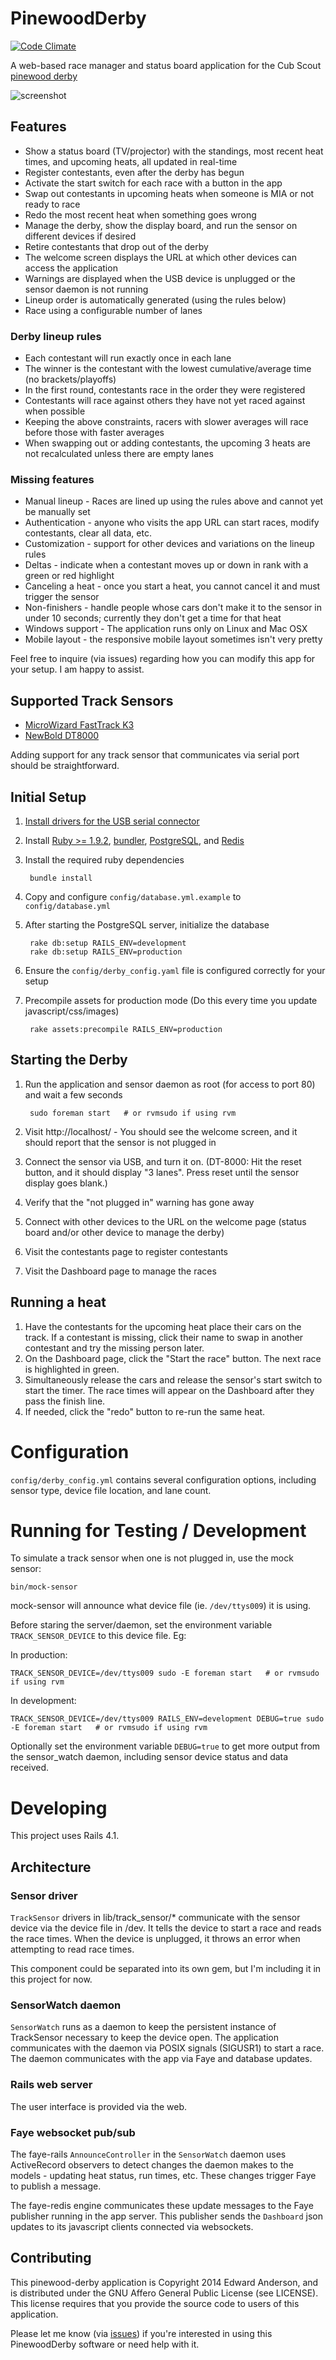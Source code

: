 PinewoodDerby
=============

[![Code Climate](https://codeclimate.com/github/nilbus/pinewood-derby.png)](https://codeclimate.com/github/nilbus/pinewood-derby)

A web-based race manager and status board application for the Cub Scout [pinewood derby](http://en.wikipedia.org/wiki/Pinewood_derby)

![screenshot](http://cl.ly/image/1L3b3g0o0R0F/Screen%20shot%202013-02-03%20at%209.18.25%20PM.png)

Features
--------

* Show a status board (TV/projector) with the standings, most recent heat times, and upcoming heats, all updated in real-time
* Register contestants, even after the derby has begun
* Activate the start switch for each race with a button in the app
* Swap out contestants in upcoming heats when someone is MIA or not ready to race
* Redo the most recent heat when something goes wrong
* Manage the derby, show the display board, and run the sensor on different devices if desired
* Retire contestants that drop out of the derby
* The welcome screen displays the URL at which other devices can access the application
* Warnings are displayed when the USB device is unplugged or the sensor daemon is not running
* Lineup order is automatically generated (using the rules below)
* Race using a configurable number of lanes

### Derby lineup rules

* Each contestant will run exactly once in each lane
* The winner is the contestant with the lowest cumulative/average time (no brackets/playoffs)
* In the first round, contestants race in the order they were registered
* Contestants will race against others they have not yet raced against when possible
* Keeping the above constraints, racers with slower averages will race before those with faster averages
* When swapping out or adding contestants, the upcoming 3 heats are not recalculated unless there are empty lanes

### Missing features

* Manual lineup - Races are lined up using the rules above and cannot yet be manually set
* Authentication - anyone who visits the app URL can start races, modify contestants, clear all data, etc.
* Customization - support for other devices and variations on the lineup rules
* Deltas - indicate when a contestant moves up or down in rank with a green or red highlight
* Canceling a heat - once you start a heat, you cannot cancel it and must trigger the sensor
* Non-finishers - handle people whose cars don't make it to the sensor in under 10 seconds; currently they don't get a time for that heat
* Windows support - The application runs only on Linux and Mac OSX
* Mobile layout - the responsive mobile layout sometimes isn't very pretty

Feel free to inquire (via issues) regarding how you can modify this app for your setup. I am happy to assist.

Supported Track Sensors
-----------------------

* [MicroWizard FastTrack K3](http://microwizard.com/k3page.html)
* [NewBold DT8000](http://www.pinewood-derby-timer.com/DT8000.html)

Adding support for any track sensor that communicates via serial port should be straightforward.

Initial Setup
-------------

1. [Install drivers for the USB serial connector](https://github.com/nilbus/pinewood-derby/wiki/USB-serial-driver-installation)
1. Install [Ruby &gt;= 1.9.2](https://www.ruby-lang.org/en/downloads), [bundler](http://bundler.io), [PostgreSQL](http://www.postgresql.org/), and [Redis](http://redis.io)
1. Install the required ruby dependencies

        bundle install

1. Copy and configure `config/database.yml.example` to `config/database.yml`
1. After starting the PostgreSQL server, initialize the database

        rake db:setup RAILS_ENV=development
        rake db:setup RAILS_ENV=production

1. Ensure the `config/derby_config.yaml` file is configured correctly for your setup
1. Precompile assets for production mode (Do this every time you update javascript/css/images)

        rake assets:precompile RAILS_ENV=production

Starting the Derby
------------------

1. Run the application and sensor daemon as root (for access to port 80) and wait a few seconds

        sudo foreman start   # or rvmsudo if using rvm

1. Visit http://localhost/ - You should see the welcome screen, and it should report that the sensor is not plugged in
1. Connect the sensor via USB, and turn it on. (DT-8000: Hit the reset button, and it should display "3 lanes". Press reset until the sensor display goes blank.)
1. Verify that the "not plugged in" warning has gone away
1. Connect with other devices to the URL on the welcome page (status board and/or other device to manage the derby)
1. Visit the contestants page to register contestants
1. Visit the Dashboard page to manage the races

Running a heat
--------------

1. Have the contestants for the upcoming heat place their cars on the track. If a contestant is missing, click their name to swap in another contestant and try the missing person later.
2. On the Dashboard page, click the "Start the race" button. The next race is highlighted in green.
3. Simultaneously release the cars and release the sensor's start switch to start the timer. The race times will appear on the Dashboard after they pass the finish line.
4. If needed, click the "redo" button to re-run the same heat.

Configuration
=============

`config/derby_config.yml` contains several configuration options, including sensor type, device file location, and lane count.

Running for Testing / Development
=================================

To simulate a track sensor when one is not plugged in, use the mock sensor:

    bin/mock-sensor

mock-sensor will announce what device file (ie. `/dev/ttys009`) it is using.

Before staring the server/daemon, set the environment variable `TRACK_SENSOR_DEVICE` to this device file. Eg:

In production:

    TRACK_SENSOR_DEVICE=/dev/ttys009 sudo -E foreman start   # or rvmsudo if using rvm

In development:

    TRACK_SENSOR_DEVICE=/dev/ttys009 RAILS_ENV=development DEBUG=true sudo -E foreman start   # or rvmsudo if using rvm

Optionally set the environment variable `DEBUG=true` to get more output from the sensor\_watch daemon, including sensor device status and data received.

Developing
==========

This project uses Rails 4.1.

Architecture
------------

### Sensor driver

`TrackSensor` drivers in lib/track\_sensor/\* communicate with the sensor device via the device file in /dev. It tells the device to start a race and reads the race times. When the device is unplugged, it throws an error when attempting to read race times.

This component could be separated into its own gem, but I'm including it in this project for now.

### SensorWatch daemon

`SensorWatch` runs as a daemon to keep the persistent instance of TrackSensor necessary to keep the device open. The application communicates with the daemon via POSIX signals (SIGUSR1) to start a race. The daemon communicates with the app via Faye and database updates.

### Rails web server

The user interface is provided via the web.

### Faye websocket pub/sub

The faye-rails `AnnounceController` in the `SensorWatch` daemon uses ActiveRecord observers to detect changes the daemon makes to the models - updating heat status, run times, etc. These changes trigger Faye to publish a message.

The faye-redis engine communicates these update messages to the Faye publisher running in the app server.
This publisher sends the `Dashboard` json updates to its javascript clients connected via websockets.

Contributing
------------

This pinewood-derby application is Copyright 2014 Edward Anderson,
and is distributed under the GNU Affero General Public License (see LICENSE).
This license requires that you provide the source code to users of this application.

Please let me know (via [issues](https://github.com/nilbus/pinewood-derby/issues)) if you're interested in using this PinewoodDerby software or need help with it.
